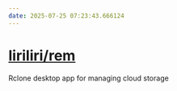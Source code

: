 ```yaml
---
date: 2025-07-25 07:23:43.666124
---
```


# [liriliri/rem](https://github.com/liriliri/rem)

Rclone desktop app for managing cloud storage